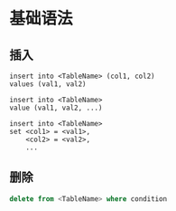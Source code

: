 # 基础语法

## 插入

```mysql
insert into <TableName> (col1, col2)
values (val1, val2)
```

```mysql
insert into <TableName>
value (val1, val2, ...)
```

```mysql
insert into <TableName>
set <col1> = <val1>,
	<col2> = <val2>,
	...
```

## 删除

```sql
delete from <TableName> where condition
```

